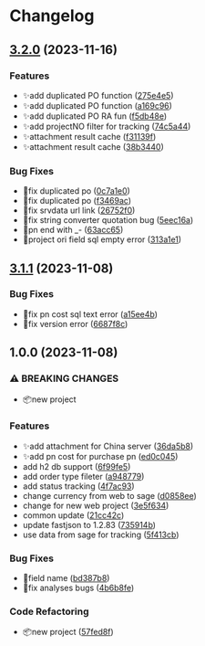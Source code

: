# Changelog

## [3.2.0](https://github.com/hks2002/sage-assistant-server/compare/v3.1.1...v3.2.0) (2023-11-16)


### Features

* ✨add duplicated PO function ([275e4e5](https://github.com/hks2002/sage-assistant-server/commit/275e4e5edcf6e04d301755352f4c8c2c3baa2078))
* ✨add duplicated PO function ([a169c96](https://github.com/hks2002/sage-assistant-server/commit/a169c965b5237e3d123de0530c49f774a574ac49))
* ✨add duplicated PO RA fun ([f5db48e](https://github.com/hks2002/sage-assistant-server/commit/f5db48e7767dbd823ec6b729072d1c460b566832))
* ✨add projectNO filter for tracking ([74c5a44](https://github.com/hks2002/sage-assistant-server/commit/74c5a447fb4f119e67d70ba765cf1d2e364202b0))
* ✨attachment result cache ([f31139f](https://github.com/hks2002/sage-assistant-server/commit/f31139f24f99b3a4125bf6f4ccc5f0cbb1d3e387))
* ✨attachment result cache ([38b3440](https://github.com/hks2002/sage-assistant-server/commit/38b34404c4862e3f65a7c2040a6648b2e376fa0e))


### Bug Fixes

* 🐛fix duplicated po ([0c7a1e0](https://github.com/hks2002/sage-assistant-server/commit/0c7a1e0443b0d2ba23edf0e88bc90b2728cc93ac))
* 🐛fix duplicated po ([f3469ac](https://github.com/hks2002/sage-assistant-server/commit/f3469ac1367e6fb0bb604634a90bc3292afb5b1b))
* 🐛fix srvdata url link ([26752f0](https://github.com/hks2002/sage-assistant-server/commit/26752f05b1d9d28a02c646f15acd69263dad398e))
* 🐛fix string converter quotation bug ([5eec16a](https://github.com/hks2002/sage-assistant-server/commit/5eec16adbb779044a90bf72a7209931e42604401))
* 🐛pn end with _- ([63acc65](https://github.com/hks2002/sage-assistant-server/commit/63acc65cd1b8f62afa6aadb09a6ca6200ee9fe44))
* 🐛project ori field sql empty error ([313a1e1](https://github.com/hks2002/sage-assistant-server/commit/313a1e1eab856682fecce4fbada01a54a3388692))

## [3.1.1](https://github.com/hks2002/sage-assistant-server/compare/v3.1.0...v3.1.1) (2023-11-08)


### Bug Fixes

* 🐛fix pn cost sql text error ([a15ee4b](https://github.com/hks2002/sage-assistant-server/commit/a15ee4b3c23a021b9fb9426baf0a303cca9419e0))
* 🐛fix version error ([6687f8c](https://github.com/hks2002/sage-assistant-server/commit/6687f8c90a4cbfea3a2fe7d1a963889c5ffd33ba))

## 1.0.0 (2023-11-08)


### ⚠ BREAKING CHANGES

* 📦new project

### Features

* ✨add attachment for China server ([36da5b8](https://github.com/hks2002/sage-assistant-server/commit/36da5b89b3970d7963bd94ac20439fadf97eb465))
* ✨add pn cost for purchase pn ([ed0c045](https://github.com/hks2002/sage-assistant-server/commit/ed0c045724324917c417eb5ca47eef598794d1a8))
* add h2 db support ([6f99fe5](https://github.com/hks2002/sage-assistant-server/commit/6f99fe5517fb1f0dabc276018cbf4dde5ae1631d))
* add order type fileter ([a948779](https://github.com/hks2002/sage-assistant-server/commit/a948779f35330144c507bb639c639338e314cc03))
* add status tracking ([4f7ac93](https://github.com/hks2002/sage-assistant-server/commit/4f7ac936307b5f460dbb08185e8d1477b0686abb))
* change currency from web to sage ([d0858ee](https://github.com/hks2002/sage-assistant-server/commit/d0858ee1ac6b08f705ac493566439dffdff6b5e6))
* change for new web project ([3e5f634](https://github.com/hks2002/sage-assistant-server/commit/3e5f6342296a8cd27c845160bdbb83d62ac3901d))
* common update ([21cc42c](https://github.com/hks2002/sage-assistant-server/commit/21cc42ca6def4a71d2d5c390721a615a9e185394))
* update fastjson to 1.2.83 ([735914b](https://github.com/hks2002/sage-assistant-server/commit/735914b2395ea011d827d5686edcd706fdcb78ba))
* use data from sage for tracking ([5f413cb](https://github.com/hks2002/sage-assistant-server/commit/5f413cb42131877b1d6078754abd0b67d5da877a))


### Bug Fixes

* 🐛field name ([bd387b8](https://github.com/hks2002/sage-assistant-server/commit/bd387b8fd1a345fe989dd2fc0f8d26325066ba3e))
* 🐛fix analyses bugs ([4b6b8fe](https://github.com/hks2002/sage-assistant-server/commit/4b6b8febd8989a46fe2d052055eb40edf8171a7c))


### Code Refactoring

* 📦new project ([57fed8f](https://github.com/hks2002/sage-assistant-server/commit/57fed8f087f0686ee9e6d1d7a70108a0c1ce595f))
